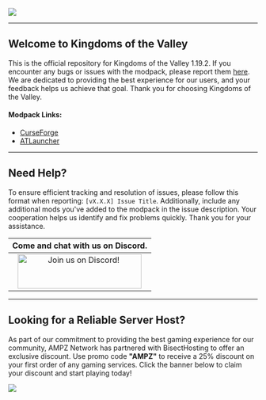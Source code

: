 ![](https://www.bisecthosting.com/images/CF/Kingdoms_Of_The_Valley2/BH_KOV_Title.png)

------

## Welcome to Kingdoms of the Valley

This is the official repository for Kingdoms of the Valley 1.19.2. If you encounter any bugs or issues with the modpack, please report them [here](https://github.com/AMPZNetwork/Kingdoms-of-the-Valley/issues/new?assignees=LabsZero&labels=Bug&projects=&template=bug_report.md&title=%5BBUG%5D). We are dedicated to providing the best experience for our users, and your feedback helps us achieve that goal. Thank you for choosing Kingdoms of the Valley.
    
#### Modpack Links: 
+ [CurseForge](https://www.curseforge.com/minecraft/modpacks/kingdoms-of-the-valley)
+ [ATLauncher](https://atlauncher.com/pack/KingdomsOfTheValley)
  
------

## Need Help?

To ensure efficient tracking and resolution of issues, please follow this format when reporting: `[vX.X.X] Issue Title`. Additionally, include any additional mods you've added to the modpack in the issue description. Your cooperation helps us identify and fix problems quickly. Thank you for your assistance.
 
|Come and chat with us on Discord.|
|:------------:|
|<a href="https://discord.ampznetwork.com"><img src="https://discord.com/assets/ff41b628a47ef3141164bfedb04fb220.png" alt="Join us on Discord!"  width="250" height="70"></a>

------

## Looking for a Reliable Server Host?
As part of our commitment to providing the best gaming experience for our community, AMPZ Network has partnered with BisectHosting to offer an exclusive discount. Use promo code **"AMPZ"** to receive a 25% discount on your first order of any gaming services. Click the banner below to claim your discount and start playing today!

[![](https://www.bisecthosting.com/images/CF/Kingdoms_Of_The_Valley2/BH_KOV_Bisect.png)](https://bisecthosting.com/AMPZ?r=githubkotv)
